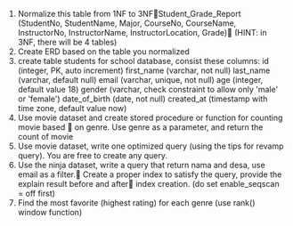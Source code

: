 1. Normalize this table from 1NF to 3NFStudent_Grade_Report 
(StudentNo, StudentName, Major, CourseNo, CourseName, InstructorNo, InstructorName, InstructorLocation, Grade)
(HINT: in 3NF, there will be 4 tables)
2. Create ERD based on the table you normalized 
3. create table students for school database, consist these columns:
id (integer, PK, auto increment)
first_name (varchar, not null)
last_name (varchar, default null)
email (varchar, unique, not null)
age (integer, default value 18)
gender (varchar, check constraint to allow only 'male' or 'female')
date_of_birth (date, not null)
created_at (timestamp with time zone, default value now)
4. Use movie dataset and create stored procedure or function for counting movie based  on genre. Use genre as a parameter, and return the count of movie
5. Use movie dataset, write one optimized query (using the tips for revamp query). You are free to create any query.
6. Use the ninja dataset, write a query that return nama and desa, use email as a filter. Create a proper index to satisfy the query, provide the explain result before and after index creation. (do set enable_seqscan = off first)
7. Find the most favorite (highest rating) for each genre (use rank() window function)





